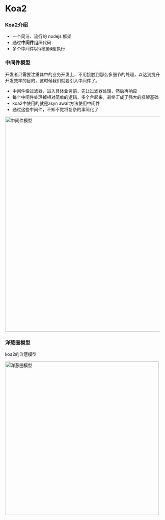 
# Koa2

### Koa2介绍
- 一个简洁、流行的 nodejs 框架
- 通过**中间件**组织代码
- 多个中间件以`洋葱圈模型`执行


### 中间件模型
开发者只需要注重其中的业务开发上，不用接触到那么多细节的处理，以达到提升开发效率的目的，这时候我们就要引入中间件了。

- 中间件像过滤器，进入具体业务前，先让过滤器处理，然后再响应
- 每个中间件处理掉相对简单的逻辑，多个合起来，最终汇成了强大的框架基础
- koa2中使用的就是asyn await方法使用中间件
- 通过这些中间件，不知不觉将复杂的事简化了

<img :src="$withBase('/assets/notes-images/breadth/中间件.png')" alt="中间件模型" width="700">

### 洋葱圈模型
koa2的洋葱模型

<img :src="$withBase('/assets/notes-images/breadth/洋葱圈模型.png')" alt="洋葱圈模型" width="500">
